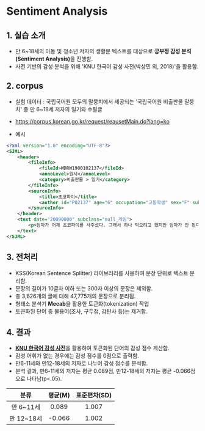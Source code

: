 # Sentiment Analysis
## 1. 실습 소개
- 만 6~18세의 아동 및 청소년 저자의 생활문 텍스트를 대상으로 <b>긍부정 감성 분석(Sentiment Analysis)</b>을 진행함.
- 사전 기반의 감성 분석을 위해 'KNU 한국어 감성 사전(박상민 외, 2018)'을 활용함. 


## 2. corpus
- 실험 데이터 : 국립국어원 모두의 말뭉치에서 제공되는 '국립국어원 비출판물 말뭉치' 중 만 6~18세 저자의 일기와 수필글
- https://corpus.korean.go.kr/request/reausetMain.do?lang=ko
  
  
- 예시
   
```xml
<?xml version="1.0" encoding="UTF-8"?>
<SJML>
    <header>
        <fileInfo>
            <fileId>WDRW1900102137</fileId>
            <annoLevel>원시</annoLevel>
            <category>비출판물 > 일기</category>
        </fileInfo>
        <sourceInfo>
            <title>초코파이</title>
            <author id="P02137" age="6" occupation="고등학생" sex="F" submission="온라인" handwriting="No">개인글작성자</author>
        </sourceInfo>
    </header>
    <text date="20090000" subclass="null_게임">
        <p>엄마가 어제 초코파이를 사주셨다. 그래서 하나 먹으려고 했지만 엄마가 안 된다고 했다. 그 전에는 오빠 머리를 깎고 왔었다. 그 전에는 마다가스카 2를 보고 있었다. 애니메이션이 다 끝나서 집에 갔어. 그런데 오빠가 게임을 해서 내가 보고있는데 오빠가 남자캐릭터를 새로 골랐길래 내가 마법사 캐릭터도 하라고 했어. 마법사 이름을 정하고 게임을 계속하다가 나는 씻었다.</p>
    </text>
</SJML>
```

## 3. 전처리
- KSS(Korean Sentence Splitter) 라이브러리를 사용하여 문장 단위로 텍스트 분리함.
- 문장의 길이가 10글자 이하 또는 300자 이상의 문장은 제외함.
- 총 3,626개의 글에 대해 47,775개의 문장으로 분리됨.
- 형태소 분석기 <b>Mecab</b>을 활용한 토큰화(tokenization) 작업
- 토큰화된 단어 중 불용어(조사, 구두점, 감탄사 등)는 제거함.
## 4. 결과
- <b>[KNU 한국어 감성 사전](http://dilab.kunsan.ac.kr/knusl.html)</b>을 활용하여 토큰화된 단어의 감성 점수 계산함.
- 감성 어휘가 없는 경우에는 감성 점수를 0점으로 출력함.
- 만6-11세와 만12-18세의 저자로 나누어 감성 점수를 분석함.
- 분석 결과, 만6-11세의 저자는 평균 0.089점, 만12-18세의 저자는 평균 -0.066점으로 나타남(p<.05).

 | 분류 | 평균(M)    | 표준편차(SD)    |
| :---:   | :---: | :---: |
| 만 6~11세 | 0.089   | 1.007   |
| 만 12~18세 | -0.066   | 1.002   |


